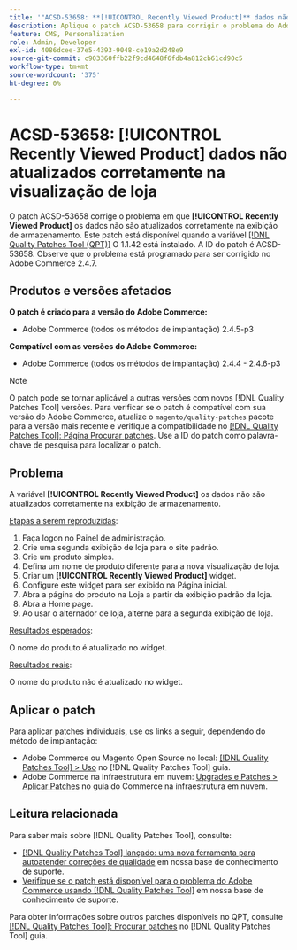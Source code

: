 ```yaml
---
title: '"ACSD-53658: **[!UICONTROL Recently Viewed Product]** dados não atualizados corretamente na exibição da loja'''
description: Aplique o patch ACSD-53658 para corrigir o problema do Adobe Commerce em que **[!UICONTROL Recently Viewed Product]** os dados não são atualizados corretamente na exibição da loja.
feature: CMS, Personalization
role: Admin, Developer
exl-id: 4086dcee-37e5-4393-9048-ce19a2d248e9
source-git-commit: c903360ffb22f9cd4648f6fdb4a812cb61cd90c5
workflow-type: tm+mt
source-wordcount: '375'
ht-degree: 0%

---
```


# ACSD-53658: **[!UICONTROL Recently Viewed Product]** dados não atualizados corretamente na visualização de loja

O patch ACSD-53658 corrige o problema em que **[!UICONTROL Recently Viewed Product]** os dados não são atualizados corretamente na exibição de armazenamento. Este patch está disponível quando a variável [[!DNL Quality Patches Tool (QPT)]](/help/announcements/adobe-commerce-announcements/magento-quality-patches-released-new-tool-to-self-serve-quality-patches.md) O 1.1.42 está instalado. A ID do patch é ACSD-53658. Observe que o problema está programado para ser corrigido no Adobe Commerce 2.4.7.

## Produtos e versões afetados

**O patch é criado para a versão do Adobe Commerce:**

* Adobe Commerce (todos os métodos de implantação) 2.4.5-p3

**Compatível com as versões do Adobe Commerce:**

* Adobe Commerce (todos os métodos de implantação) 2.4.4 - 2.4.6-p3

>[!NOTE]
>
>O patch pode se tornar aplicável a outras versões com novos [!DNL Quality Patches Tool] versões. Para verificar se o patch é compatível com sua versão do Adobe Commerce, atualize o `magento/quality-patches` pacote para a versão mais recente e verifique a compatibilidade no [[!DNL Quality Patches Tool]: Página Procurar patches](https://experienceleague.adobe.com/tools/commerce-quality-patches/index.html). Use a ID do patch como palavra-chave de pesquisa para localizar o patch.

## Problema

A variável **[!UICONTROL Recently Viewed Product]** os dados não são atualizados corretamente na exibição de armazenamento.

<u>Etapas a serem reproduzidas</u>:

1. Faça logon no Painel de administração.
1. Crie uma segunda exibição de loja para o site padrão.
1. Crie um produto simples.
1. Defina um nome de produto diferente para a nova visualização de loja.
1. Criar um **[!UICONTROL Recently Viewed Product]** widget.
1. Configure este widget para ser exibido na Página inicial.
1. Abra a página do produto na Loja a partir da exibição padrão da loja.
1. Abra a Home page.
1. Ao usar o alternador de loja, alterne para a segunda exibição de loja.

<u>Resultados esperados</u>:

O nome do produto é atualizado no widget.

<u>Resultados reais</u>:

O nome do produto não é atualizado no widget.

## Aplicar o patch

Para aplicar patches individuais, use os links a seguir, dependendo do método de implantação:

* Adobe Commerce ou Magento Open Source no local: [[!DNL Quality Patches Tool] > Uso](https://experienceleague.adobe.com/docs/commerce-operations/tools/quality-patches-tool/usage.html) no [!DNL Quality Patches Tool] guia.
* Adobe Commerce na infraestrutura em nuvem: [Upgrades e Patches > Aplicar Patches](https://experienceleague.adobe.com/docs/commerce-cloud-service/user-guide/develop/upgrade/apply-patches.html) no guia do Commerce na infraestrutura em nuvem.

## Leitura relacionada

Para saber mais sobre [!DNL Quality Patches Tool], consulte:

* [[!DNL Quality Patches Tool] lançado: uma nova ferramenta para autoatender correções de qualidade](/help/announcements/adobe-commerce-announcements/magento-quality-patches-released-new-tool-to-self-serve-quality-patches.md) em nossa base de conhecimento de suporte.
* [Verifique se o patch está disponível para o problema do Adobe Commerce usando [!DNL Quality Patches Tool]](/help/support-tools/patches-available-in-qpt-tool/check-patch-for-magento-issue-with-magento-quality-patches.md) em nossa base de conhecimento de suporte.

Para obter informações sobre outros patches disponíveis no QPT, consulte [[!DNL Quality Patches Tool]: Procurar patches](https://experienceleague.adobe.com/tools/commerce-quality-patches/index.html) no [!DNL Quality Patches Tool] guia.
